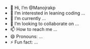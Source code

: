 - 👋 Hi, I’m @Manojrakp
- 👀 I’m interested in leaning coding  ...
- 🌱 I’m currently  ...
- 💞️ I’m looking to collaborate on ...
- 📫 How to reach me ...
- 😄 Pronouns: ...
- ⚡ Fun fact: ...

<!---
Manojrakp/Manojrakp is a ✨ special ✨ repository because its `README.md` (this file) appears on your GitHub profile.
You can click the Preview link to take a look at your changes.
--->
